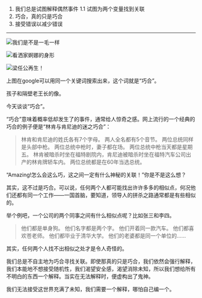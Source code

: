 1. 我们总是试图解释偶然事件
  1.1 试图为两个变量找到关联
2. 巧合，真的只是巧合
3. 接受错误以减少错误
----


![我们是不是一毛一样](http://upload-images.jianshu.io/upload_images/197369-5c4947a363c80a96.png?imageMogr2/auto-orient/strip%7CimageView2/2/w/1240)


![看洒家婀娜的身形](http://upload-images.jianshu.io/upload_images/197369-58628d09cc9729ce.png?imageMogr2/auto-orient/strip%7CimageView2/2/w/1240)


![梁任公再生！](http://upload-images.jianshu.io/upload_images/197369-717c4b35845ea991.png?imageMogr2/auto-orient/strip%7CimageView2/2/w/1240)

上图在google可以用同一个关键词搜索出来，这个词就是“巧合”。

孩子和隔壁老王长的像。

今天谈谈“巧合”。

“巧合”意味着概率低却发生了的事件，通常给人惊奇之感。网上流行的一个经典的巧合的例子便是“林肯与肯尼迪的迷之巧合”：

> 林肯和肯尼迪的姓氏各有7个字母。
两人全名都有5个音节。
两位总统同样是头部中枪。
两位总统中枪时，妻子都在场。
两位总统中枪当天都是星期五。
林肯被暗杀时坐在福特剧院内，肯尼迪被暗杀时坐在福特汽车公司出产的林肯牌轿车内。
两位总统都是在60年当选总统。

“Amazing!怎么会这么巧，这之间一定有什么神秘的关联！”你是不是这么想？

其实，这不过是巧合。可以说，任何两个人都可能找出许许多多的相似点，何况他们还都有同一个工作——一国首脑，要知道，领导人的拼杀之路通常都是有些相似的。

举个例吧，一个公司的两个同事之间有什么相似点呢？比如张三和李四。

> 他们都是单身狗。
他们名字都是两个字。
他们开着同一款汽车。
他们都喜欢苍老师。
他们都毕业于清华大学。
他们的老婆都是同一个单位的……

其实，任何两个人找不出相似之处才是令人奇怪的。

我们总是不自主地为巧合寻找关联。即使那真的只是巧合，我们依然会强行解释，我们本能地不想接受随机性，我们渴望安全感，渴望消除未知，所以我们想给所有不明白的东西一个解释。当实在无法解释时，便虚构出了鬼神。

我们无法接受这世界充满了未知，我们需要一个解释，哪怕自己编一个。










